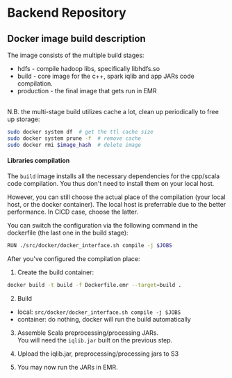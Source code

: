 # Backend Repository


## Docker image build description

The image consists of the multiple build stages:
- hdfs - compile hadoop libs, specifically libhdfs.so
- build - core image for the c++, spark iqlib and app JARs code compilation.
- production - the final image that gets run in EMR

<br> N.B. the multi-stage build utilizes cache a lot, clean up periodically to free up storage: 
```bash
sudo docker system df  # get the ttl cache size
sudo docker system prune -f  # remove cache
sudo docker rmi $image_hash  # delete image
```

#### Libraries compilation
The `build` image installs all the necessary dependencies for the cpp/scala code compilation.
You thus don't need to install them on your local host. <br>

However, you can still choose the actual place of the compilation (your local host, or the docker container).
The local host is preferrable due to the better performance. In CICD case, choose the latter. <br>

You can switch the configuration via the following command in the dockerfile (the last one in the build stage):
```bash
RUN ./src/docker/docker_interface.sh compile -j $JOBS
```

After you've configured the compilation place: <br>

1. Create the build container:
```bash
docker build -t build -f Dockerfile.emr --target=build .
```

2. Build
- local: `src/docker/docker_interface.sh compile -j $JOBS`
- container: do nothing, docker will run the build automatically

3. Assemble Scala preprocessing/processing JARs. <br>
You will need the `iqlib.jar` built on the previous step.

4. Upload the iqlib.jar, preprocessing/processing jars to S3 <br>

5. You may now run the JARs in EMR.